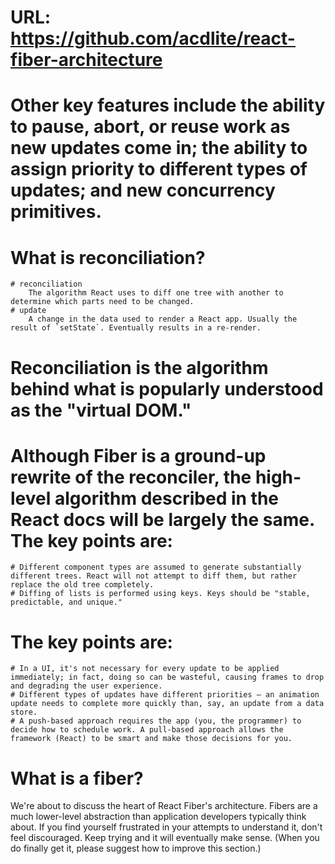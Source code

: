 # URL: https://github.com/acdlite/react-fiber-architecture

# Other key features include the ability to pause, abort, or reuse work as new updates come in; the ability to assign priority to different types of updates; and new concurrency primitives.
# What is reconciliation?
    # reconciliation
        The algorithm React uses to diff one tree with another to determine which parts need to be changed.
    # update
        A change in the data used to render a React app. Usually the result of `setState`. Eventually results in a re-render.
# Reconciliation is the algorithm behind what is popularly understood as the "virtual DOM."

# Although Fiber is a ground-up rewrite of the reconciler, the high-level algorithm described in the React docs will be largely the same. The key points are:

    # Different component types are assumed to generate substantially different trees. React will not attempt to diff them, but rather replace the old tree completely.
    # Diffing of lists is performed using keys. Keys should be "stable, predictable, and unique."

# The key points are:

    # In a UI, it's not necessary for every update to be applied immediately; in fact, doing so can be wasteful, causing frames to drop and degrading the user experience.
    # Different types of updates have different priorities — an animation update needs to complete more quickly than, say, an update from a data store.
    # A push-based approach requires the app (you, the programmer) to decide how to schedule work. A pull-based approach allows the framework (React) to be smart and make those decisions for you.

# What is a fiber?
We're about to discuss the heart of React Fiber's architecture. Fibers are a much lower-level abstraction than application developers typically think about. If you find yourself frustrated in your attempts to understand it, don't feel discouraged. Keep trying and it will eventually make sense. (When you do finally get it, please suggest how to improve this section.)

